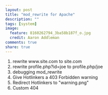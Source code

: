 ```yaml
---
layout: post
title: "mod_rewrite for Apache"
description: ""
tags: [system]
image:
  feature: 8160262794_3ba58b187f_o.jpg
  credit: Aaron Addleman
comments: true
share: true
---
```



<ol>
<li>rewrite www.site.com to site.com</li>
<li>rewrite profile.php?id=joe to profile.php/joe</li>
<li>debugging mod_rewrite</li>
<li>Give Hotlinkers a 403 Forbidden warning</li>
<li>Redirect Hotlinkers to "warning.png"</li>
<li>Custom 404</li>
</ol>
